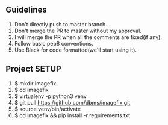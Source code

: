 ## Guidelines
1. Don't directly push to master branch.
2. Don't merge the PR to master without my approval.
3. I will merge the PR when all the comments are fixed(if any).
4. Follow basic pep8 conventions.
5. Use Black for code formatted(we'll start using it).

## Project SETUP
1. $ mkdir imagefix
2. $ cd imagefix
3. $ virtualenv -p python3 venv
4. $ git pull https://github.com/dbms/imagefix.git
5. $ source venv/bin/activate
6. $ cd imagefix && pip install -r requirements.txt
